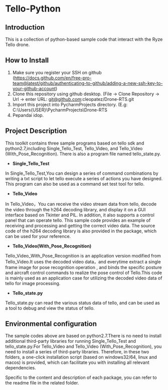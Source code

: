 # Tello-Python

## Introduction

This is a collection of python-based sample code that interact with the Ryze Tello drone.

## How to Install

1. Make sure you register your SSH on github (https://docs.github.com/en/free-pro-team@latest/github/authenticating-to-github/adding-a-new-ssh-key-to-your-github-account)
2. Clone this repository using github desktop. (File -> Clone Repository -> Url -> enter URL: git@github.com:cleopatez/Drone-RTS.git
3. Import this project into PycharmProjects directory. (E.g: C:\Users\{USER}\PycharmProjects\Drone-RTS
4. Pepandai idop.

## Project Description

This toolkit contains three sample programs based on tello sdk and python2.7,including Single_Tello_Test, Tello_Video, and Tello_Video (With_Pose_Recognition). There is also a program file named tello_state.py.

- **Single_Tello_Test**

 In Single_Tello_Test,You can design a series of command combinations by writing a txt script to let tello execute a series of actions you have designed. This program can also be used as a command set test tool for tello.

- **Tello_Video**

 In Tello_Video，You can receive the video stream data from tello, decode the video through the h264 decoding library, and display it on a GUI interface based on Tkinter and PIL. In addition, it also supports a control panel that can operate tello. This sample code provides an example of receiving and processing and getting the correct video data. The source code of the h264 decoding library is also provided in the package, which can be used for your reference.

- **Tello_Video(With_Pose_Recognition)**

 Tello_Video_With_Pose_Recognition is an application version modified from Tello_Video.It uses the decoded video data，and everytime extract a single frame image for pose recognition operation , and binds the specific posture and aircraft control commands to realize the pose control of Tello.This code is mainly used as an application case for utilizing the decoded video data of tello for image processing.

- **Tello_state.py**

 Tello_state.py can read the various status data of tello, and can be used as a tool to debug and view the status of tello.

## Environmental configuration

The sample codes above are based on python2.7.There is no need to install additional third-party libraries for running Single_Tello_Test and tello_state.py.For Tello_Video and Tello_Video (With_Pose_Recognition), you need to install a series of third-party libraries. Therefore, in these two folders, a one-click installation script (based on windows32/64, linux and macos) is provided, which can facilitate you with installing all relevant dependencies.

Specific to the content and description of each package, you can refer to the readme file in the related folder.
